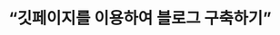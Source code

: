 ---
title: “깃페이지를 이용하여 블로그 구축하기”
categories:
- blogging
last_modified_at: 2021-11-14T19:15:00+09:00
toc: true
---